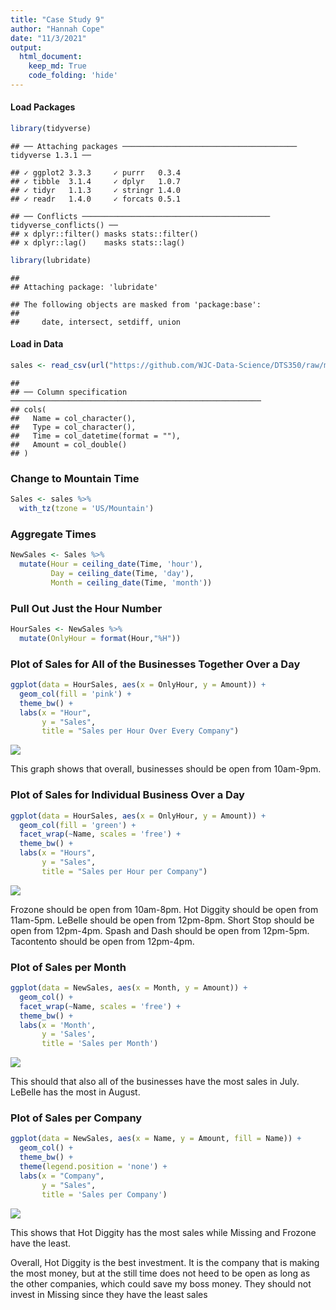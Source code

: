 ```yaml
---
title: "Case Study 9"
author: "Hannah Cope"
date: "11/3/2021"
output: 
  html_document:
    keep_md: True
    code_folding: 'hide'
---
```


#### Load Packages

```r
library(tidyverse)
```

```
## ── Attaching packages ─────────────────────────────────────── tidyverse 1.3.1 ──
```

```
## ✓ ggplot2 3.3.3     ✓ purrr   0.3.4
## ✓ tibble  3.1.4     ✓ dplyr   1.0.7
## ✓ tidyr   1.1.3     ✓ stringr 1.4.0
## ✓ readr   1.4.0     ✓ forcats 0.5.1
```

```
## ── Conflicts ────────────────────────────────────────── tidyverse_conflicts() ──
## x dplyr::filter() masks stats::filter()
## x dplyr::lag()    masks stats::lag()
```

```r
library(lubridate)
```

```
## 
## Attaching package: 'lubridate'
```

```
## The following objects are masked from 'package:base':
## 
##     date, intersect, setdiff, union
```

#### Load in Data

```r
sales <- read_csv(url("https://github.com/WJC-Data-Science/DTS350/raw/master/sales.csv"))
```

```
## 
## ── Column specification ────────────────────────────────────────────────────────
## cols(
##   Name = col_character(),
##   Type = col_character(),
##   Time = col_datetime(format = ""),
##   Amount = col_double()
## )
```

### Change to Mountain Time

```r
Sales <- sales %>%
  with_tz(tzone = 'US/Mountain')
```

### Aggregate Times

```r
NewSales <- Sales %>%
  mutate(Hour = ceiling_date(Time, 'hour'),
         Day = ceiling_date(Time, 'day'),
         Month = ceiling_date(Time, 'month'))
```

### Pull Out Just the Hour Number

```r
HourSales <- NewSales %>%
  mutate(OnlyHour = format(Hour,"%H"))
```

### Plot of Sales for All of the Businesses Together Over a Day

```r
ggplot(data = HourSales, aes(x = OnlyHour, y = Amount)) +
  geom_col(fill = 'pink') +
  theme_bw() +
  labs(x = "Hour",
       y = "Sales",
       title = "Sales per Hour Over Every Company")
```

![](CaseStudy9_files/figure-html/unnamed-chunk-6-1.png)<!-- -->

This graph shows that overall, businesses should be open from 10am-9pm.

### Plot of Sales for Individual Business Over a Day

```r
ggplot(data = HourSales, aes(x = OnlyHour, y = Amount)) +
  geom_col(fill = 'green') +
  facet_wrap(~Name, scales = 'free') +
  theme_bw() +
  labs(x = "Hours",
       y = "Sales",
       title = "Sales per Hour per Company")
```

![](CaseStudy9_files/figure-html/unnamed-chunk-7-1.png)<!-- -->

Frozone should be open from 10am-8pm. Hot Diggity should be open from 11am-5pm. LeBelle should be open from 12pm-8pm. Short Stop should be open from 12pm-4pm. Spash and Dash should be open from 12pm-5pm. Tacontento should be open from 12pm-4pm.

### Plot of Sales per Month

```r
ggplot(data = NewSales, aes(x = Month, y = Amount)) +
  geom_col() +
  facet_wrap(~Name, scales = 'free') +
  theme_bw() +
  labs(x = 'Month',
       y = 'Sales',
       title = 'Sales per Month')
```

![](CaseStudy9_files/figure-html/unnamed-chunk-8-1.png)<!-- -->

This should that also all of the businesses have the most sales in July. LeBelle has the most in August.

### Plot of Sales per Company

```r
ggplot(data = NewSales, aes(x = Name, y = Amount, fill = Name)) +
  geom_col() +
  theme_bw() +
  theme(legend.position = 'none') +
  labs(x = "Company",
       y = "Sales",
       title = 'Sales per Company')
```

![](CaseStudy9_files/figure-html/unnamed-chunk-9-1.png)<!-- -->

This shows that Hot Diggity has the most sales while Missing and Frozone have the least.

Overall, Hot Diggity is the best investment. It is the company that is making the most money, but at the still time does not heed to be open as long as the other companies, which could save my boss money. They should not invest in Missing since they have the least sales 



